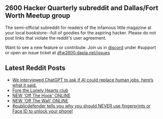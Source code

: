 ## 2600 Hacker Quarterly subreddit and Dallas/Fort Worth Meetup group
The semi-official subreddit for readers of the infamous little magazine at your local bookstore--full of goodies for the aspiring hacker. Please do not post links that violate the reddit's user agreement.

Want to see a new feature or contribute: 
Join us in [discord](https://dfw2600.dapla.net/chat) under #support or open an issue ticket at [dfw2600.dapla.net/issues](https://dfw2600.dapla.net/issues)

## Latest Reddit Posts
<!-- BLOG-POST-LIST:START -->
- [We interviewed ChatGPT to ask if AI could replace human jobs, here’s what it said.](https://www.reddit.com/r/2600/comments/10zwlx2/we_interviewed_chatgpt_to_ask_if_ai_could_replace/)
- [Fore the Lonely Hearts club](https://www.reddit.com/r/2600/comments/10zfc7s/fore_the_lonely_hearts_club/)
- [NEW 'Off The Hook' ONLINE](https://2600.com/hook/08-02-2023)
- [NEW 'Off The Wall' ONLINE](https://2600.com/wall/07-02-2023)
- [#publicdefender tells you why you should NEVER use fingerprints or Face ID to unlock your phone!](https://www.reddit.com/r/2600/comments/10vrk7e/publicdefender_tells_you_why_you_should_never_use/)
<!-- BLOG-POST-LIST:END -->
